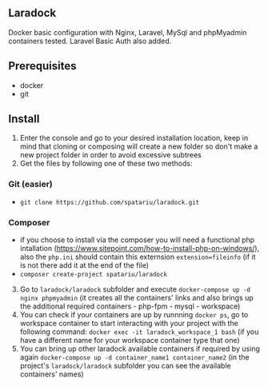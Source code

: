 ## Laradock
Docker basic configuration with Nginx, Laravel, MySql and phpMyadmin containers tested. 
Laravel Basic Auth also added.
    
## Prerequisites
- docker
- git

## Install
1. Enter the console and go to your desired installation location, keep in mind that cloning or composing will create a new folder 
so don't make a new project folder in order to avoid excessive subtrees
2. Get the files by following one of these two methods:
### Git (easier)
- `git clone https://github.com/spatariu/laradock.git` 
### Composer
- if you choose to install via the composer you will need a functional php intallation (https://www.sitepoint.com/how-to-install-php-on-windows/), 
also the `php.ini` should contain this externsion `extension=fileinfo` (if it is not there add it at the end of the file)
- `composer create-project spatariu/laradock`
3. Go to `laradock/laradock` subfolder and execute `docker-compose up -d nginx phpmyadmin` (it creates all the containers' links and also brings up 
the additional required containers - php-fpm - mysql - workspace)
4. You can check if your containers are up by runnning `docker ps`, go to workspace container to start interacting with your project 
with the following command: `docker exec -it laradock_workspace_1 bash` (if you have a different name for your workspace container type that one)
5. You can bring up other laradock available containers if required by using again `docker-compose up -d container_name1 container_name2` (in the 
project's `laradock/laradock` subfolder you can see the available containers' names)